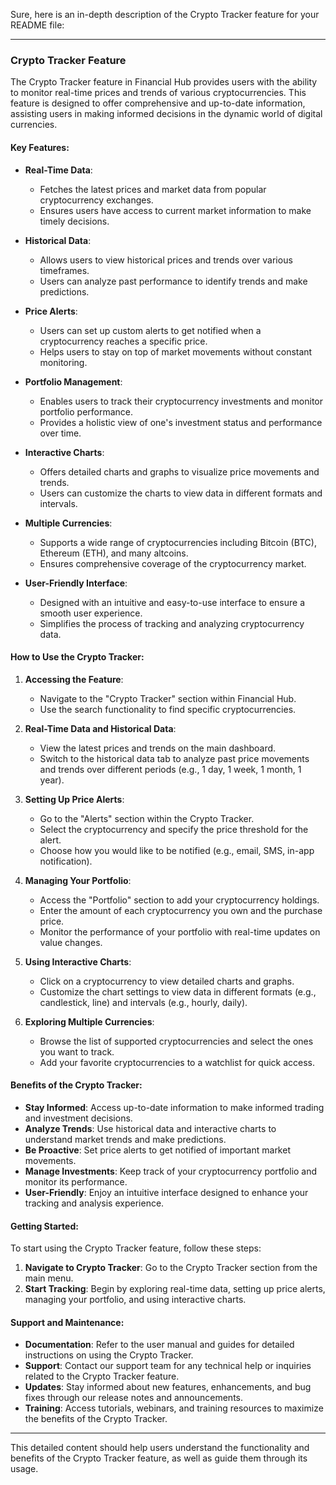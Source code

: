 Sure, here is an in-depth description of the Crypto Tracker feature for your README file:

---

### Crypto Tracker Feature

The Crypto Tracker feature in Financial Hub provides users with the ability to monitor real-time prices and trends of various cryptocurrencies. This feature is designed to offer comprehensive and up-to-date information, assisting users in making informed decisions in the dynamic world of digital currencies.

#### Key Features:

- **Real-Time Data**:
  - Fetches the latest prices and market data from popular cryptocurrency exchanges.
  - Ensures users have access to current market information to make timely decisions.

- **Historical Data**:
  - Allows users to view historical prices and trends over various timeframes.
  - Users can analyze past performance to identify trends and make predictions.

- **Price Alerts**:
  - Users can set up custom alerts to get notified when a cryptocurrency reaches a specific price.
  - Helps users to stay on top of market movements without constant monitoring.

- **Portfolio Management**:
  - Enables users to track their cryptocurrency investments and monitor portfolio performance.
  - Provides a holistic view of one's investment status and performance over time.

- **Interactive Charts**:
  - Offers detailed charts and graphs to visualize price movements and trends.
  - Users can customize the charts to view data in different formats and intervals.

- **Multiple Currencies**:
  - Supports a wide range of cryptocurrencies including Bitcoin (BTC), Ethereum (ETH), and many altcoins.
  - Ensures comprehensive coverage of the cryptocurrency market.

- **User-Friendly Interface**:
  - Designed with an intuitive and easy-to-use interface to ensure a smooth user experience.
  - Simplifies the process of tracking and analyzing cryptocurrency data.

#### How to Use the Crypto Tracker:

1. **Accessing the Feature**:
   - Navigate to the "Crypto Tracker" section within Financial Hub.
   - Use the search functionality to find specific cryptocurrencies.

2. **Real-Time Data and Historical Data**:
   - View the latest prices and trends on the main dashboard.
   - Switch to the historical data tab to analyze past price movements and trends over different periods (e.g., 1 day, 1 week, 1 month, 1 year).

3. **Setting Up Price Alerts**:
   - Go to the "Alerts" section within the Crypto Tracker.
   - Select the cryptocurrency and specify the price threshold for the alert.
   - Choose how you would like to be notified (e.g., email, SMS, in-app notification).

4. **Managing Your Portfolio**:
   - Access the "Portfolio" section to add your cryptocurrency holdings.
   - Enter the amount of each cryptocurrency you own and the purchase price.
   - Monitor the performance of your portfolio with real-time updates on value changes.

5. **Using Interactive Charts**:
   - Click on a cryptocurrency to view detailed charts and graphs.
   - Customize the chart settings to view data in different formats (e.g., candlestick, line) and intervals (e.g., hourly, daily).

6. **Exploring Multiple Currencies**:
   - Browse the list of supported cryptocurrencies and select the ones you want to track.
   - Add your favorite cryptocurrencies to a watchlist for quick access.

#### Benefits of the Crypto Tracker:

- **Stay Informed**: Access up-to-date information to make informed trading and investment decisions.
- **Analyze Trends**: Use historical data and interactive charts to understand market trends and make predictions.
- **Be Proactive**: Set price alerts to get notified of important market movements.
- **Manage Investments**: Keep track of your cryptocurrency portfolio and monitor its performance.
- **User-Friendly**: Enjoy an intuitive interface designed to enhance your tracking and analysis experience.

#### Getting Started:

To start using the Crypto Tracker feature, follow these steps:

1. **Navigate to Crypto Tracker**: Go to the Crypto Tracker section from the main menu.
2. **Start Tracking**: Begin by exploring real-time data, setting up price alerts, managing your portfolio, and using interactive charts.

#### Support and Maintenance:

- **Documentation**: Refer to the user manual and guides for detailed instructions on using the Crypto Tracker.
- **Support**: Contact our support team for any technical help or inquiries related to the Crypto Tracker feature.
- **Updates**: Stay informed about new features, enhancements, and bug fixes through our release notes and announcements.
- **Training**: Access tutorials, webinars, and training resources to maximize the benefits of the Crypto Tracker.

---

This detailed content should help users understand the functionality and benefits of the Crypto Tracker feature, as well as guide them through its usage.
